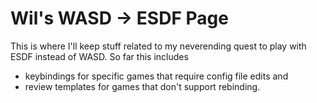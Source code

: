 # Wil's WASD -> ESDF Page

This is where I'll keep stuff related to my neverending quest to play with ESDF
instead of WASD.  So far this includes

- keybindings for specific games that require config file edits and
- review templates for games that don't support rebinding.